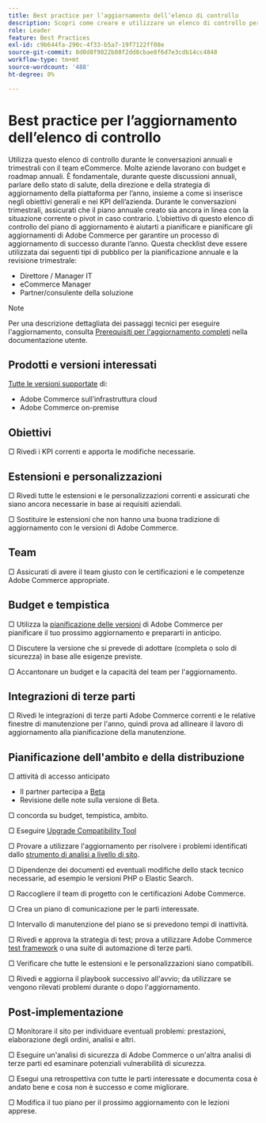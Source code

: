 ```yaml
---
title: Best practice per l’aggiornamento dell’elenco di controllo
description: Scopri come creare e utilizzare un elenco di controllo per l’aggiornamento per pianificare la tua strategia di aggiornamento di Adobe Commerce.
role: Leader
feature: Best Practices
exl-id: c9b644fa-290c-4f33-b5a7-19f7122ff08e
source-git-commit: 8d0d8f9822b88f2dd8cbae8f6d7e3cdb14cc4848
workflow-type: tm+mt
source-wordcount: '488'
ht-degree: 0%

---
```


# Best practice per l’aggiornamento dell’elenco di controllo

Utilizza questo elenco di controllo durante le conversazioni annuali e trimestrali con il team eCommerce. Molte aziende lavorano con budget e roadmap annuali. È fondamentale, durante queste discussioni annuali, parlare dello stato di salute, della direzione e della strategia di aggiornamento della piattaforma per l’anno, insieme a come si inserisce negli obiettivi generali e nei KPI dell’azienda. Durante le conversazioni trimestrali, assicurati che il piano annuale creato sia ancora in linea con la situazione corrente o pivot in caso contrario. L’obiettivo di questo elenco di controllo del piano di aggiornamento è aiutarti a pianificare e pianificare gli aggiornamenti di Adobe Commerce per garantire un processo di aggiornamento di successo durante l’anno. Questa checklist deve essere utilizzata dai seguenti tipi di pubblico per la pianificazione annuale e la revisione trimestrale:

- Direttore / Manager IT
- eCommerce Manager
- Partner/consulente della soluzione

>[!NOTE]
>
>Per una descrizione dettagliata dei passaggi tecnici per eseguire l&#39;aggiornamento, consulta [Prerequisiti per l&#39;aggiornamento completi](../../../upgrade/prepare/prerequisites.md) nella documentazione utente.

## Prodotti e versioni interessati

[Tutte le versioni supportate](../../../release/versions.md) di:

- Adobe Commerce sull’infrastruttura cloud
- Adobe Commerce on-premise

## Obiettivi

▢ Rivedi i KPI correnti e apporta le modifiche necessarie.

## Estensioni e personalizzazioni

▢ Rivedi tutte le estensioni e le personalizzazioni correnti e assicurati che siano ancora necessarie in base ai requisiti aziendali.

▢ Sostituire le estensioni che non hanno una buona tradizione di aggiornamento con le versioni di Adobe Commerce.

## Team

▢ Assicurati di avere il team giusto con le certificazioni e le competenze Adobe Commerce appropriate.

## Budget e tempistica

▢ Utilizza la [pianificazione delle versioni](../../../release/schedule.md) di Adobe Commerce per pianificare il tuo prossimo aggiornamento e prepararti in anticipo.

▢ Discutere la versione che si prevede di adottare (completa o solo di sicurezza) in base alle esigenze previste.

▢ Accantonare un budget e la capacità del team per l&#39;aggiornamento.

## Integrazioni di terze parti

▢ Rivedi le integrazioni di terze parti Adobe Commerce correnti e le relative finestre di manutenzione per l&#39;anno, quindi prova ad allineare il lavoro di aggiornamento alla pianificazione della manutenzione.

## Pianificazione dell&#39;ambito e della distribuzione

▢ attività di accesso anticipato

- Il partner partecipa a [Beta](../../../release/beta.md)
- Revisione delle note sulla versione di Beta.

▢ concorda su budget, tempistica, ambito.

▢ Eseguire [Upgrade Compatibility Tool](../../../upgrade/upgrade-compatibility-tool/overview.md)

▢ Provare a utilizzare l&#39;aggiornamento per risolvere i problemi identificati dallo [strumento di analisi a livello di sito](../../../tools/site-wide-analysis-tool/intro.md).

▢ Dipendenze dei documenti ed eventuali modifiche dello stack tecnico necessarie, ad esempio le versioni PHP o Elastic Search.

▢ Raccogliere il team di progetto con le certificazioni Adobe Commerce.

▢ Crea un piano di comunicazione per le parti interessate.

▢ Intervallo di manutenzione del piano se si prevedono tempi di inattività.

▢ Rivedi e approva la strategia di test; prova a utilizzare Adobe Commerce [test framework](https://developer.adobe.com/commerce/testing/) o una suite di automazione di terze parti.

▢ Verificare che tutte le estensioni e le personalizzazioni siano compatibili.

▢ Rivedi e aggiorna il playbook successivo all&#39;avvio; da utilizzare se vengono rilevati problemi durante o dopo l&#39;aggiornamento.

## Post-implementazione

▢ Monitorare il sito per individuare eventuali problemi: prestazioni, elaborazione degli ordini, analisi e altri.

▢ Eseguire un&#39;analisi di sicurezza di Adobe Commerce [](https://account.magento.com/scanner/dashboard/) o un&#39;altra analisi di terze parti ed esaminare potenziali vulnerabilità di sicurezza.

▢ Esegui una retrospettiva con tutte le parti interessate e documenta cosa è andato bene e cosa non è successo e come migliorare.

▢ Modifica il tuo piano per il prossimo aggiornamento con le lezioni apprese.
